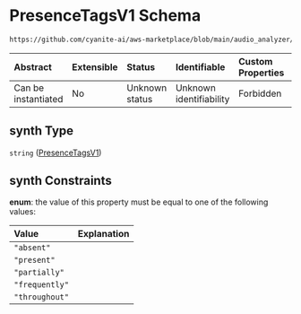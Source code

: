 # PresenceTagsV1 Schema

```txt
https://github.com/cyanite-ai/aws-marketplace/blob/main/audio_analyzer/schemes/marketplace_v1/schema/TaggingV8.schema.json#/$defs/InstrumentPresenceV1/properties/synth
```



| Abstract            | Extensible | Status         | Identifiable            | Custom Properties | Additional Properties | Access Restrictions | Defined In                                                                     |
| :------------------ | :--------- | :------------- | :---------------------- | :---------------- | :-------------------- | :------------------ | :----------------------------------------------------------------------------- |
| Can be instantiated | No         | Unknown status | Unknown identifiability | Forbidden         | Allowed               | none                | [TaggingV8.schema.json\*](../out/TaggingV8.schema.json "open original schema") |

## synth Type

`string` ([PresenceTagsV1](taggingv8-defs-instrumentpresencev1-properties-presencetagsv1-34.md))

## synth Constraints

**enum**: the value of this property must be equal to one of the following values:

| Value          | Explanation |
| :------------- | :---------- |
| `"absent"`     |             |
| `"present"`    |             |
| `"partially"`  |             |
| `"frequently"` |             |
| `"throughout"` |             |
